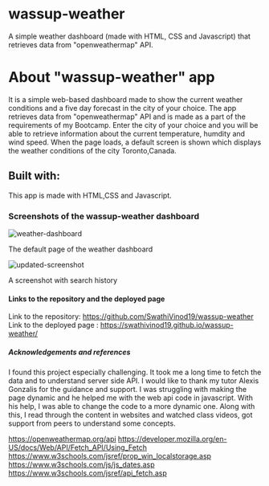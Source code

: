 # wassup-weather
A simple weather dashboard (made with HTML, CSS and Javascript) that retrieves data from "openweathermap" API.

# About "wassup-weather" app
It is a simple web-based dashboard made to show the current weather conditions and a five day forecast in the city of your choice. The app retrieves data from "openweathermap" API and is made as a part of the requirements of my Bootcamp.
Enter the city of your choice and you will be able to retrieve information about the current temperature, humdity and wind speed.
When the page loads, a default screen is shown which displays the weather conditions of the city Toronto,Canada.

## Built with: 
This app is made with HTML,CSS and Javascript.

### Screenshots of the wassup-weather dashboard
![weather-dashboard](https://github.com/SwathiVinod19/wassup-weather/assets/129353324/7748161a-9f2d-4fbd-80b0-a939f7186bcc)

The default page of the weather dashboard

![updated-screenshot](https://github.com/SwathiVinod19/wassup-weather/assets/129353324/f2018e87-b532-4ae8-8d34-bc05ef045da9)

A screenshot with search history

#### Links to the repository and the deployed page
Link to the repository:  https://github.com/SwathiVinod19/wassup-weather
Link to the deployed page : https://swathivinod19.github.io/wassup-weather/

##### Acknowledgements and references
I found this project especially challenging. 
It took me a long time to fetch the data and to understand server side API. 
I would like to thank my tutor Alexis Gonzalis for the guidance and support. I was struggling with making the page dynamic and he helped me with the web api code in javascript. With his help, I was able to change the code to a more dynamic one. 
Along with this, I read through the content in websites and watched class videos, got support from peers to understand some concepts. 

https://openweathermap.org/api
https://developer.mozilla.org/en-US/docs/Web/API/Fetch_API/Using_Fetch
https://www.w3schools.com/jsref/prop_win_localstorage.asp
https://www.w3schools.com/js/js_dates.asp
https://www.w3schools.com/jsref/api_fetch.asp

